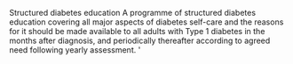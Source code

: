 Structured diabetes education
A programme of structured diabetes education covering all major aspects of diabetes self-care and the reasons for it should be made available to all adults with Type 1 diabetes in the months after diagnosis, and periodically thereafter according to agreed need following yearly assessment.
'


